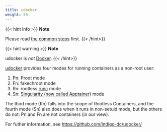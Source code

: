 ```yaml
---
title: udocker
weight: 55
---
```


{{< hint info >}}
**Note**

Please read [the common steps](../common) first.
{{< /hint>}}

{{< hint warning >}}
**Note**

udocker is _not_ [Docker](../docker).
{{< /hint>}}

[udocker](https://github.com/indigo-dc/udocker/) provides four modes for running containers as a non-root user:
1. Pn: Proot mode
2. Fn: fakechroot mode
3. Rn: rootless [runc](../runc) mode
4. Sn: [Singularity (now called Apptainer)](../apptainer) mode

The third mode (Rn) falls into the scope of Rootless Containers,
and the fourth mode (Sn) also does when it runs in non-setuid mode,
but the others do not:
Pn and Fn are not containers (in our view).

For futher information, see https://github.com/indigo-dc/udocker/
